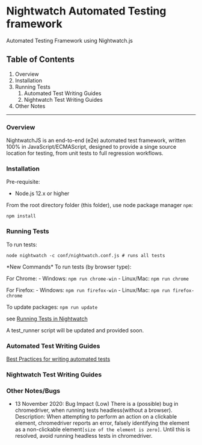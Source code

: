 # Nightwatch Automated Testing framework

Automated Testing Framework using Nightwatch.js
## Table of Contents

1. Overview
1. Installation
1. Running Tests
    1. Automated Test Writing Guides
    1. Nightwatch Test Writing Guides
1. Other Notes
 
---
### Overview

NightwatchJS is an end-to-end (e2e) automated test framework, written 100% in JavaScript/ECMAScript, designed 
to provide a singe source location for testing, from unit tests to full regression workflows.

### Installation

Pre-requisite: 

- Node.js 12.x or higher

From the root directory folder (this folder), use node package manager `npm`:

`npm install`
   
### Running Tests 

To run tests:
    
`node nightwatch -c conf/nightwatch.conf.js # runs all tests`

\*New Commands\*
To run tests (by browser type):

For Chrome:
    - Windows: `npm run chrome-win`
    - Linux/Mac: `npm run chrome`
    
For Firefox:
    - Windows: `npm run firefox-win`
    - Linux/Mac: `npm run firefox-chrome`

To update packages: 
    `npm run update`

see [Running Tests in Nightwatch](https://nightwatchjs.org/guide/running-tests/nightwatch-runner.html)

A test_runner script will be updated and provided soon.

### Automated Test Writing Guides

[Best Practices for writing automated tests](tests/README.md)

### Nightwatch Test Writing Guides

### Other Notes/Bugs

- 13 November 2020: Bug Impact (Low) There is a (possible) bug in chromedriver, when running tests headless(without a browser).
Description: When attempting to perform an action on a clickable element, chromedriver reports an error, 
falsely identifying the element as a non-clickable element`[size of the element is zero]`. Until this is resolved,
avoid running headless tests in chromedriver. 
